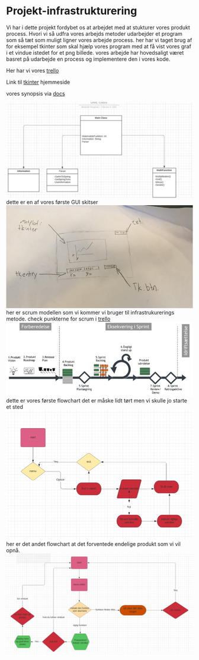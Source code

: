 # Projekt-infrastrukturering

Vi har i dette projekt fordybet os at arbejdet med at stukturer vores produkt process.
Hvori vi så udfra vores arbejds metoder udarbejder et program som så tæt som muligt 
ligner vores arbejde process. her har vi taget brug af for eksempel tkinter som skal hjælp vores
program med at få  vist vores graf i et vindue istedet for et png billede. vores arbejde har hovedsaligt 
været basret på udarbejde en process og implementere den i vores kode.



Her har vi vores [trello](https://trello.com/invite/b/JtIuVgjM/ae43df11d05710eb05ca86b42af3164e/projekt) 

Link til [tkinter](https://www.foxinfotech.in/2018/09/how-to-create-window-in-python-using-tkinter.html) hjemmeside 

vores synopsis via [docs](https://docs.google.com/document/d/11HQmjYZEANnnKT7QOxXoVZlYtD3QBqFkWux2yL68lo0/edit?usp=sharing)


![UML](BILLEDER/UML.JPG)
dette er en af vores første GUI skitser
![GUI](BILLEDER/GUI.jpg)
her er scrum modellen som vi kommer vi bruger til infrastrukurerings metode. 
check punkterne for scrum i [trello](https://trello.com/invite/b/JtIuVgjM/ae43df11d05710eb05ca86b42af3164e/projekt) 
![SCUM](BILLEDER/scrum.png)
dette er vores første flowchart det er måske lidt tørt men vi skulle jo starte et sted
![1#flowchart](BILLEDER/flowchart.png)
her er det andet flowchart at det forventede endelige produkt som vi vil opnå.
![2#flowchart](BILLEDER/flowchart2.png)